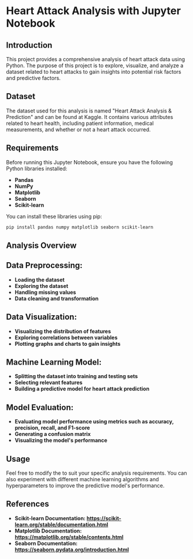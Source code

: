 # **Heart Attack Analysis with Jupyter Notebook**

## **Introduction**

This project provides a comprehensive analysis of heart attack data using Python. The purpose of this project is to explore, visualize, and analyze a dataset related to heart attacks to gain insights into potential risk factors and predictive factors.

## **Dataset**

The dataset used for this analysis is named "Heart Attack Analysis & Prediction" and can be found at Kaggle. It contains various attributes related to heart health, including patient information, medical measurements, and whether or not a heart attack occurred.

## **Requirements**

Before running this Jupyter Notebook, ensure you have the following Python libraries installed:

- **Pandas**
- **NumPy**
- **Matplotlib**
- **Seaborn**
- **Scikit-learn**

You can install these libraries using pip:

```bash
pip install pandas numpy matplotlib seaborn scikit-learn
```

## **Analysis Overview**

## **Data Preprocessing:**
- **Loading the dataset**
- **Exploring the dataset**
- **Handling missing values**
- **Data cleaning and transformation**

## **Data Visualization:**
- **Visualizing the distribution of features**
- **Exploring correlations between variables**
- **Plotting graphs and charts to gain insights**

## **Machine Learning Model:**
- **Splitting the dataset into training and testing sets**
- **Selecting relevant features**
- **Building a predictive model for heart attack prediction**

## **Model Evaluation:**
- **Evaluating model performance using metrics such as accuracy, precision, recall, and F1-score**
- **Generating a confusion matrix**
- **Visualizing the model's performance**

## **Usage**
Feel free to modify the to suit your specific analysis requirements. You can also experiment with different machine learning algorithms and hyperparameters to improve the predictive model's performance.

## **References**
- **Scikit-learn Documentation: https://scikit-learn.org/stable/documentation.html**
- **Matplotlib Documentation: https://matplotlib.org/stable/contents.html**
- **Seaborn Documentation: https://seaborn.pydata.org/introduction.html**
